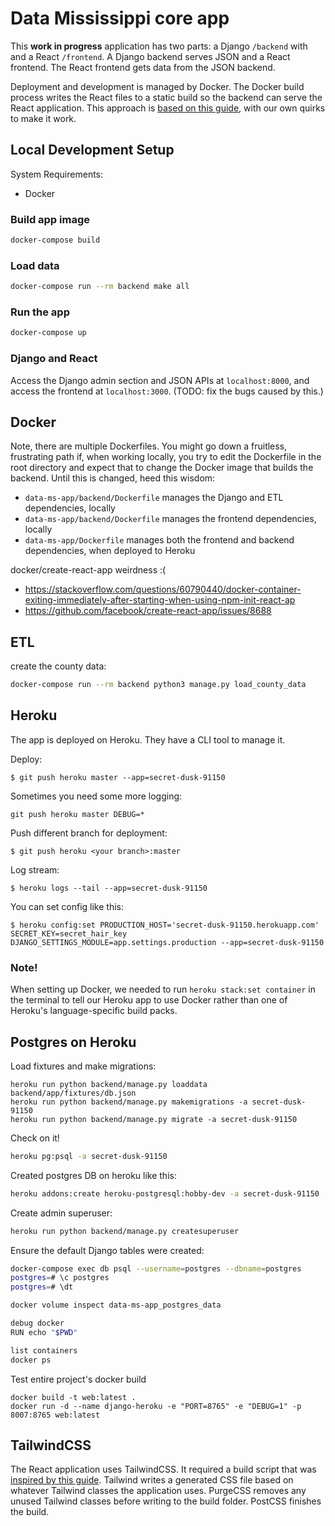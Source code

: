 # Data Mississippi core app
This **work in progress** application has two parts: a Django `/backend` with and a React `/frontend`. A Django backend serves JSON and a React frontend. The React frontend gets data from the JSON backend.

Deployment and development is managed by Docker. The Docker build process writes the React files to a static build so the backend can serve the React application. This approach is [based on this guide](https://dev.to/englishcraig/creating-an-app-with-docker-compose-django-and-create-react-app-31lf), with our own quirks to make it work.

## Local Development Setup
System Requirements:
- Docker

### Build app image
```bash
docker-compose build
```

### Load data
```bash
docker-compose run --rm backend make all
```

### Run the app
```bash
docker-compose up
```

### Django and React
Access the Django admin section and JSON APIs at `localhost:8000`, and access the frontend at `localhost:3000`. (TODO: fix the bugs caused by this.)

## Docker
Note, there are multiple Dockerfiles. You might go down a fruitless, frustrating path if, when working locally, you try to edit the Dockerfile in the root directory and expect that to change the Docker image that builds the backend. Until this is changed, heed this wisdom: 
- `data-ms-app/backend/Dockerfile` manages the Django and ETL dependencies, locally
- `data-ms-app/backend/Dockerfile` manages the frontend dependencies, locally
- `data-ms-app/Dockerfile` manages both the frontend and backend dependencies, when deployed to Heroku

docker/create-react-app weirdness :(
- https://stackoverflow.com/questions/60790440/docker-container-exiting-immediately-after-starting-when-using-npm-init-react-ap
- https://github.com/facebook/create-react-app/issues/8688


## ETL

create the county data:
```bash
docker-compose run --rm backend python3 manage.py load_county_data
```

## Heroku
The app is deployed on Heroku. They have a CLI tool to manage it.

Deploy:
```
$ git push heroku master --app=secret-dusk-91150
```

Sometimes you need some more logging:
```
git push heroku master DEBUG=*
```

Push different branch for deployment:
```
$ git push heroku <your branch>:master
```

Log stream:
```
$ heroku logs --tail --app=secret-dusk-91150
```

You can set config like this:
```
$ heroku config:set PRODUCTION_HOST='secret-dusk-91150.herokuapp.com' SECRET_KEY=secret_hair_key DJANGO_SETTINGS_MODULE=app.settings.production --app=secret-dusk-91150
```

### Note!
When setting up Docker, we needed to run `heroku stack:set container` in the terminal to tell our Heroku app to use Docker rather than one of Heroku's language-specific build packs.


## Postgres on Heroku
Load fixtures and make migrations:
```
heroku run python backend/manage.py loaddata backend/app/fixtures/db.json
heroku run python backend/manage.py makemigrations -a secret-dusk-91150
heroku run python backend/manage.py migrate -a secret-dusk-91150
```

Check on it!
```bash
heroku pg:psql -a secret-dusk-91150
```

Created postgres DB on heroku like this:
```bash
heroku addons:create heroku-postgresql:hobby-dev -a secret-dusk-91150
```

Create admin superuser:
```bash
heroku run python backend/manage.py createsuperuser
```

Ensure the default Django tables were created:
```bash
docker-compose exec db psql --username=postgres --dbname=postgres
postgres=# \c postgres
postgres=# \dt

docker volume inspect data-ms-app_postgres_data

debug docker
RUN echo "$PWD"

list containers
docker ps 
```

Test entire project's docker build
```
docker build -t web:latest .
docker run -d --name django-heroku -e "PORT=8765" -e "DEBUG=1" -p 8007:8765 web:latest
```

## TailwindCSS
The React application uses TailwindCSS. It required a build script that was [inspired by this guide](https://daveceddia.com/tailwind-create-react-app/). Tailwind writes a generated CSS file based on whatever Tailwind classes the application uses. PurgeCSS removes any unused Tailwind classes before writing to the build folder. PostCSS finishes the build.


